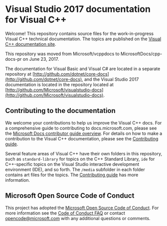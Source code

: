 # Visual Studio 2017 documentation for Visual C++

Welcome! This repository contains source files for the work-in-progress Visual C++ technical documentation. The topics are published on the [Visual C++ documentation site](https://docs.microsoft.com/cpp).

This repository was moved from Microsoft/vcppdocs to MicrosoftDocs/cpp-docs-pr on June 23, 2017.

The documentation for Visual Basic and Visual C# are located in a separate repository at [http://github.com/dotnet/core-docs](http://github.com/dotnet/core-docs), and the Visual Studio 2017 documentation is located in the repository located at [http://github.com/Microsoft/visualstudio-docs](http://github.com/Microsoft/visualstudio-docs).

## Contributing to the documentation

We welcome your contributions to help us improve the Visual C++ docs. For a comprehensive guide to contributing to docs.microsoft.com, please see the [Microsoft Docs contributor guide overview](https://docs.microsoft.com/contribute). For details on how to make a contribution to the Visual C++ documentation, please see the [Contributing guide](CONTRIBUTING.md).

Several feature areas of Visual C++ have their own folders in this repository, such as `standard-library` for topics on the C++ Standard Library, `ide` for C++-specific topics on the Visual Studio interactive development environment (IDE), and so forth. The `/media` subfolder in each folder contains art files for the topics. The [Contributing guide](CONTRIBUTING.md) has more information.

## Microsoft Open Source Code of Conduct

This project has adopted the [Microsoft Open Source Code of Conduct](https://opensource.microsoft.com/codeofconduct/). For more information see the [Code of Conduct FAQ](https://opensource.microsoft.com/codeofconduct/faq/) or contact [opencode@microsoft.com](mailto:opencode@microsoft.com) with any additional questions or comments.
